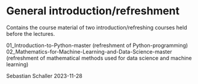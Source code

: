 # General introduction/refreshment

Contains the course material of two introduction/refreshing courses held before the lectures.

01_Introduction-to-Python-master (refreshment of Python-programming)
02_Mathematics-for-Machine-Learning-and-Data-Science-master (refreshment of mathematical methods used for data science and machine learning)

Sebastian Schaller 2023-11-28


